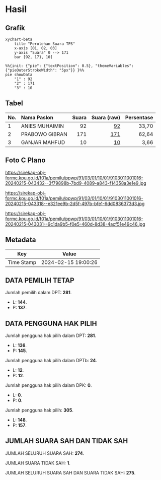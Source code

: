 # Hasil

## Grafik

```mermaid
xychart-beta
    title "Perolehan Suara TPS"
    x-axis [01, 02, 03]
    y-axis "Suara" 0 --> 171
    bar [92, 171, 10]
```

```mermaid
%%{init: {"pie": {"textPosition": 0.5}, "themeVariables": {"pieOuterStrokeWidth": "5px"}} }%%
pie showData
    "1" : 92
    "2" : 171
    "3" : 10
```

## Tabel

| No. | Nama Paslon    | Suara | Suara (raw) | Persentase |
|:--- |:-------------- | -----:| -----------:| ----------:|
| 1   | ANIES MUHAIMIN | 92    | [92][p-1]   | 33,70      |
| 2   | PRABOWO GIBRAN | 171   | [171][p-2]  | 62,64      |
| 3   | GANJAR MAHFUD  | 10    | [10][p-3]   | 3,66       |


[p-1]: https://github.com/gigit-pemilu/pemilu-2024-91-papua/blob/main/pilpres/hitung-suara/sub/91-papua/sub/03-jayapura/sub/01-sentani/sub/1001-sentani-kota/sub/016-tps/sub/paslon-1.txt
[p-2]: https://github.com/gigit-pemilu/pemilu-2024-91-papua/blob/main/pilpres/hitung-suara/sub/91-papua/sub/03-jayapura/sub/01-sentani/sub/1001-sentani-kota/sub/016-tps/sub/paslon-2.txt
[p-3]: https://github.com/gigit-pemilu/pemilu-2024-91-papua/blob/main/pilpres/hitung-suara/sub/91-papua/sub/03-jayapura/sub/01-sentani/sub/1001-sentani-kota/sub/016-tps/sub/paslon-3.txt

## Foto C Plano

https://sirekap-obj-formc.kpu.go.id/f01a/pemilu/ppwp/91/03/01/10/01/9103011001016-20240215-043432--3f79898b-7bd9-4089-a843-f14358a3e1e9.jpg

https://sirekap-obj-formc.kpu.go.id/f01a/pemilu/ppwp/91/03/01/10/01/9103011001016-20240215-043318--e321ee9b-2d5f-497b-bfe1-6dd0836373d3.jpg

https://sirekap-obj-formc.kpu.go.id/f01a/pemilu/ppwp/91/03/01/10/01/9103011001016-20240215-043031--9c1da9b5-f0e5-460d-8d38-4acf51e49c46.jpg


## Metadata

| Key        | Value               |
| ---------- | ------------------- |
| Time Stamp | 2024-02-15 19:00:26 |


## DATA PEMILIH TETAP

Jumlah pemilih dalam DPT: **281**.
 * L: **144**.
 * P: **137**.

## DATA PENGGUNA HAK PILIH

Jumlah pengguna hak pilih dalam DPT: **281**.
 * L: **136**.
 * P: **145**.

Jumlah pengguna hak pilih dalam DPTb: **24**.
 * L: **12**.
 * P: **12**.

Jumlah pengguna hak pilih dalam DPK: **0**.
 * L: **0**.
 * P: **0**.

Jumlah pengguna hak pilih: **305**.
 * L: **148**.
 * P: **157**.

## JUMLAH SUARA SAH DAN TIDAK SAH

JUMLAH SELURUH SUARA SAH: **274**.

JUMLAH SUARA TIDAK SAH: **1**.

JUMLAH SELURUH SUARA SAH DAN SUARA TIDAK SAH: **275**.


